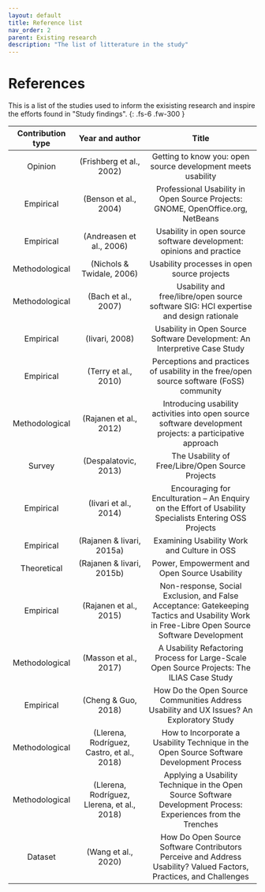 ```yaml
---
layout: default
title: Reference list
nav_order: 2
parent: Existing research
description: "The list of litterature in the study"
---
```


# References
This is a list of the studies used to inform the exisisting research and inspire the efforts found in "Study findings".
{: .fs-6 .fw-300 }


<!--
Testing lists, makes more sense using full titles i guess
-->

**Contribution type**|**Year and author**|**Title**
:-----:|:-----:|:-----:
Opinion|(Frishberg et al., 2002)|Getting to know you: open source development meets usability
Empirical|(Benson et al., 2004)|Professional Usability in Open Source Projects: GNOME, OpenOffice.org, NetBeans
Empirical|(Andreasen et al., 2006)|Usability in open source software development: opinions and practice
Methodological|(Nichols & Twidale, 2006)|Usability processes in open source projects
Methodological|(Bach et al., 2007)|Usability and free/libre/open source software SIG: HCI expertise and design rationale
Empirical|(Iivari, 2008)|Usability in Open Source Software Development: An Interpretive Case Study
Empirical|(Terry et al., 2010)|Perceptions and practices of usability in the free/open source software (FoSS) community
Methodological|(Rajanen et al., 2012)|Introducing usability activities into open source software development projects: a participative approach
Survey|(Despalatovic, 2013)|The Usability of Free/Libre/Open Source Projects
Empirical|(Iivari et al., 2014)|Encouraging for Enculturation – An Enquiry on the Effort of Usability Specialists Entering OSS Projects
Empirical|(Rajanen & Iivari, 2015a)|Examining Usability Work and Culture in OSS
Theoretical|(Rajanen & Iivari, 2015b)|Power, Empowerment and Open Source Usability
Empirical|(Rajanen et al., 2015)|Non-response, Social Exclusion, and False Acceptance: Gatekeeping Tactics and Usability Work in Free-Libre Open Source Software Development
Methodological|(Masson et al., 2017)|A Usability Refactoring Process for Large-Scale Open Source Projects: The ILIAS Case Study
Empirical|(Cheng & Guo, 2018)|How Do the Open Source Communities Address Usability and UX Issues? An Exploratory Study
Methodological|(Llerena, Rodríguez, Castro, et al., 2018)|How to Incorporate a Usability Technique in the Open Source Software Development Process
Methodological|(Llerena, Rodríguez, Llerena, et al., 2018)|Applying a Usability Technique in the Open Source Software Development Process: Experiences from the Trenches
Dataset|(Wang et al., 2020)|How Do Open Source Software Contributors Perceive and Address Usability? Valued Factors, Practices, and Challenges